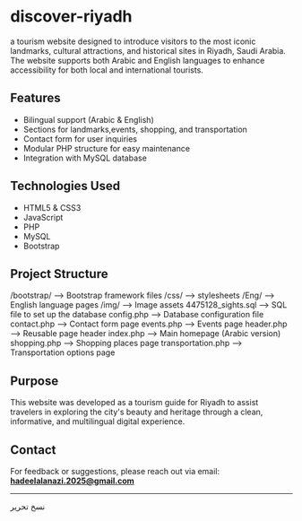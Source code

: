 # discover-riyadh
a tourism website designed to introduce visitors to the most iconic landmarks, cultural attractions, and historical sites in Riyadh, Saudi Arabia. The website supports both Arabic and English languages to enhance accessibility for both local and international tourists.

##  Features

- Bilingual support (Arabic & English)
- Sections for landmarks,events, shopping, and transportation
- Contact form for user inquiries
- Modular PHP structure for easy maintenance
- Integration with MySQL database

  
##  Technologies Used

- HTML5 & CSS3
- JavaScript
- PHP
- MySQL
- Bootstrap

##  Project Structure
/bootstrap/ --> Bootstrap framework files
/css/ -->  stylesheets
/Eng/ --> English language pages
/img/ --> Image assets
4475128_sights.sql --> SQL file to set up the database
config.php --> Database configuration file
contact.php --> Contact form page
events.php --> Events page
header.php --> Reusable page header
index.php --> Main homepage (Arabic version)
shopping.php --> Shopping places page
transportation.php --> Transportation options page

##  Purpose

This website was developed as a tourism guide for Riyadh to assist travelers in exploring the city's beauty and heritage through a clean, informative, and multilingual digital experience.

##  Contact

For feedback or suggestions, please reach out via email:  
**hadeelalanazi.2025@gmail.com**

---


نسخ
تحرير


